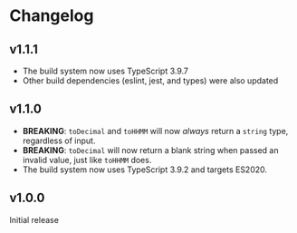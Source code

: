 # Changelog

## v1.1.1

- The build system now uses TypeScript 3.9.7
- Other build dependencies (eslint, jest, and types) were also updated

## v1.1.0

- **BREAKING**: `toDecimal` and `toHHMM` will now _always_ return a `string` type, regardless of input.
- **BREAKING**: `toDecimal` will now return a blank string when passed an invalid value, just like `toHHMM` does.
- The build system now uses TypeScript 3.9.2 and targets ES2020.

## v1.0.0

Initial release
